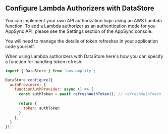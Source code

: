 ## Configure Lambda Authorizers with DataStore

You can implement your own API authorization logic using an AWS Lambda function. To add a Lambda authorizer as an authentication mode for you AppSync API, please see the Settings section of the AppSync console.

You will need to manage the details of token refreshes in your application code yourself. 

When using Lambda authorizers with DataStore here's how you can specify a function for handling token refresh:

```js
import { DataStore } from 'aws-amplify';

DataStore.configure({
  authProviders: {
    functionAuthProvider: async () => {
      const authToken = await refreshAuthToken(); // refreshAuthToken 
      
      return {
        token: authToken
      }
    },
  }
});
```